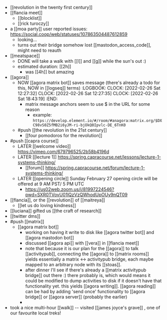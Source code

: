 - [[revolution in the twenty first century]]
- [[flancia meet]]
	- [[blocklist]]
	- [[rick turoczy]]
- a [[moa party]] user reported issues: https://social.coop/web/statuses/107863504487612859
	- looking...
	- turns out their bridge somehow lost [[mastodon_access_code]], might need to reauth
- [[meatspace]]
	- DONE will take a walk with [[l]] and [[g]] while the sun's out :)
	- estimated duration: [[2h]]
		- was [[4h]] but amazing
- [[agora]]
	- NOW [[agora matrix bot]] saves message (there's already a todo for this, NOW in [[logseq]] terms)
	  :LOGBOOK:
	  CLOCK: [2022-02-26 Sat 12:27:32]
	  CLOCK: [2022-02-26 Sat 12:27:35]
	  CLOCK: [2022-02-26 Sat 18:43:19]
	  :END:
		- matrix message anchors seem to use $ in the URL for some reason
			- example: `https://develop.element.io/#/room/#anagora:matrix.org/$DXC98vS0Z5fMB2i6yJM-ri-bjOkQ0Ipvlc-DE_6TnK0`
	- #push [[the revolution in the 21st century]]
		- [[four pomodoros for the revolution]]
- #push [[capra course]]
	- LATER [[welcome video]] https://vimeo.com/679796525/2b58b4196d
	- LATER [[lecture 1]] https://spring.capracourse.net/lessons/lecture-1-systems-thinking/
		- [[forum]] https://spring.capracourse.net/forum/lecture-1-systems-thinking/
	- LATER [[opening circle]] Sunday February 27 opening circle will be offered at 9 AM PST/ 5 PM UTC
		- https://us02web.zoom.us/j/81997224546?pwd=SXR0TVovU01lQzVzQWhodUpOUy9nQT09
- [[flancia]], or the [[revolution]] of [[maitreya]]
	- [[let us do loving kindness]]
- [[luciana]] gifted us [[the craft of research]]
- [[twitter dms]]
- #push [[matrix]]
	- [[agora matrix bot]]
		- working on having it write to disk like [[agora twitter bot]] and [[agora mastodon bot]]
		- discussed [[agora api]] with [[vera]] in [[flancia meet]]
		- note that because it is our plan for the [[agora]] to talk [[activitypub]], connecting the [[agora]] to [[matrix rooms]] yields essentially a matrix <-> activitypub bridge, each maybe mapped to an arbitrary node with its [[stoas]].
		- after dinner I'll see if there's already a [[matrix activitypub bridge]] out there :) there probably is, which would means it could be modified to dump activities to disk if it doesn't have that functionality yet. this yields [[agora writing]]. [[agora reading]] can be had by adding 'send once' functionality to [[agora bridge]] or [[agora server]] (probably the earlier)
		-
- took a nice multi-hour [[walk]] -- visited [[james joyce's grave]] , one of our favourite local treks!